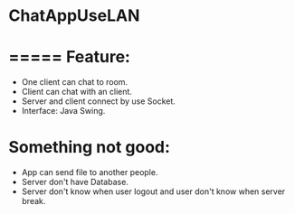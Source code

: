 # ChatAppUseLAN
=====
Feature:
======
- One client can chat to room.
- Client can chat with an client.
- Server and client connect by use Socket.
- Interface: Java Swing.

Something not good:
=====
- App can send file to another people.
- Server don't have Database.
- Server don't know when user logout and user don't know when server break.
